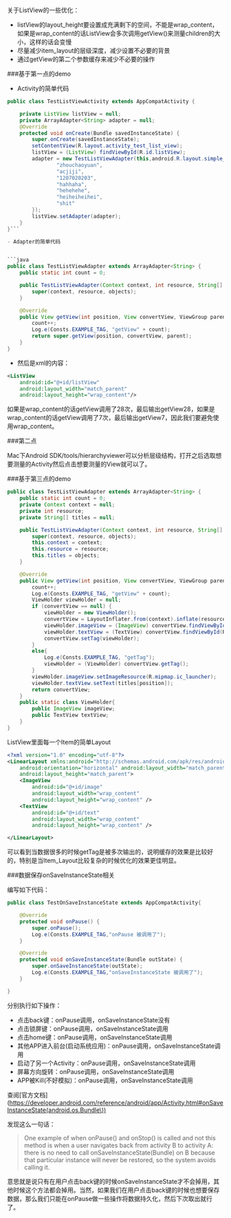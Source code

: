 关于ListView的一些优化：

- listView的layout_height要设置成充满剩下的空间，不能是wrap_content，如果是wrap_content的话ListView会多次调用getView()来测量children的大小，这样的话会变慢
- 尽量减少item_layout的层级深度，减少设置不必要的背景
- 通过getView的第二个参数缓存来减少不必要的操作

###基于第一点的demo
- Activity的简单代码

```java
public class TestListViewActivity extends AppCompatActivity {

    private ListView listView = null;
    private ArrayAdapter<String> adapter = null;
    @Override
    protected void onCreate(Bundle savedInstanceState) {
        super.onCreate(savedInstanceState);
        setContentView(R.layout.activity_test_list_view);
        listView = (ListView) findViewById(R.id.listView);
        adapter = new TestListViewAdapter(this,android.R.layout.simple_list_item_1,new String[]{
                "zhouchaoyuan",
                "acjiji",
                "1207020203",
                "hahhaha",
                "hehehehe",
                "heiheiheihei",
                "shit"
        });
        listView.setAdapter(adapter);
    }
}```

- Adapter的简单代码


```java
public class TestListViewAdapter extends ArrayAdapter<String> {
    public static int count = 0;

    public TestListViewAdapter(Context context, int resource, String[] objects) {
        super(context, resource, objects);
    }

    @Override
    public View getView(int position, View convertView, ViewGroup parent) {
        count++;
        Log.e(Consts.EXAMPLE_TAG, "getView" + count);
        return super.getView(position, convertView, parent);
    }
}
```

 - 然后是xml的内容：

```xml
<ListView
	android:id="@+id/listView"
	android:layout_width="match_parent"
	android:layout_height="wrap_content"/>
```

如果是wrap_content的话getView调用了28次，最后输出getView28，如果是wrap_content的话getView调用了7次，最后输出getView7，因此我们要避免使用wrap_content。

###第二点

Mac下Android SDK/tools/hierarchyviewer可以分析层级结构，打开之后选取想要测量的Activity然后点击想要测量的View就可以了。

###基于第三点的demo


```java
public class TestListViewAdapter extends ArrayAdapter<String> {
    public static int count = 0;
    private Context context = null;
    private int resource;
    private String[] titles = null;

    public TestListViewAdapter(Context context, int resource, String[] objects) {
        super(context, resource, objects);
        this.context = context;
        this.resource = resource;
        this.titles = objects;
    }

    @Override
    public View getView(int position, View convertView, ViewGroup parent) {
        count++;
        Log.e(Consts.EXAMPLE_TAG, "getView" + count);
        ViewHolder viewHolder = null;
        if (convertView == null) {
            viewHolder = new ViewHolder();
            convertView = LayoutInflater.from(context).inflate(resource, null, false);
            viewHolder.imageView = (ImageView) convertView.findViewById(R.id.image);
            viewHolder.textView = (TextView) convertView.findViewById(R.id.text);
            convertView.setTag(viewHolder);
        }
        else{
            Log.e(Consts.EXAMPLE_TAG, "getTag");
            viewHolder = (ViewHolder) convertView.getTag();
        }
        viewHolder.imageView.setImageResource(R.mipmap.ic_launcher);
        viewHolder.textView.setText(titles[position]);
        return convertView;
    }
    public static class ViewHolder{
        public ImageView imageView;
        public TextView textView;
    }
}

```

ListView里面每一个Item的简单Layout
```xml
<?xml version="1.0" encoding="utf-8"?>
<LinearLayout xmlns:android="http://schemas.android.com/apk/res/android"
    android:orientation="horizontal" android:layout_width="match_parent"
    android:layout_height="match_parent">
    <ImageView
        android:id="@+id/image"
        android:layout_width="wrap_content"
        android:layout_height="wrap_content" />
    <TextView
        android:id="@+id/text"
        android:layout_width="wrap_content"
        android:layout_height="wrap_content" />

</LinearLayout>
```

可以看到当数据很多的时候getTag是被多次输出的，说明缓存的效果是比较好的，特别是当Item_Layout比较复杂的时候优化的效果更佳明显。

###数据保存onSaveInstanceState相关

编写如下代码：

```java
public class TestOnSaveInstanceState extends AppCompatActivity{

    @Override
    protected void onPause() {
        super.onPause();
        Log.e(Consts.EXAMPLE_TAG,"onPause 被调用了");
    }

    @Override
    protected void onSaveInstanceState(Bundle outState) {
        super.onSaveInstanceState(outState);
        Log.e(Consts.EXAMPLE_TAG,"onSaveInstanceState 被调用了");
    }

}
```

分别执行如下操作：

- 点击back键：onPause调用，onSaveInstanceState没有
- 点击锁屏键：onPause调用，onSaveInstanceState调用
- 点击home键：onPause调用，onSaveInstanceState调用
- 其他APP进入前台(启动系统应用)：onPause调用，onSaveInstanceState调用
- 启动了另一个Activity：onPause调用，onSaveInstanceState调用
- 屏幕方向旋转：onPause调用，onSaveInstanceState调用
- APP被Kill(不好模拟)：onPause调用，onSaveInstanceState调用

查阅[官方文档](https://developer.android.com/reference/android/app/Activity.html#onSaveInstanceState(android.os.Bundle\))

发现这么一句话：
>One example of when onPause() and onStop() is called and not this method is when a user navigates back from activity B to activity A: there is no need to call onSaveInstanceState(Bundle) on B because that particular instance will never be restored, so the system avoids calling it.

意思就是说只有在用户点击back键的时候onSaveInstanceState才不会掉用，其他时候这个方法都会掉用。当然，如果我们在用户点击back键的时候也想要保存数据，那么我们只能在onPause做一些操作将数据持久化，然后下次取出就行了。